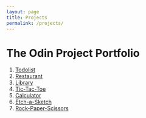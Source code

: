 ```yaml
---
layout: page
title: Projects
permalink: /projects/
---
```


# The Odin Project Portfolio

1. <a href="https://jakubkanna.github.io/todolist/" target="_blank">Todolist</a>
2. <a href="https://jakubkanna.github.io/restaurant/" target="_blank">Restaurant</a>
3. <a href="https://jakubkanna.github.io/library-exercise/" target="_blank">Library</a>
4. <a href="https://jakubkanna.github.io/tic-tac-toe/" target="_blank">Tic-Tac-Toe</a>
5. <a href="https://jakubkanna.github.io/calculator/" target="_blank">Calculator</a>
6. <a href="https://jakubkanna.github.io/etch-a-sketch/" target="_blank">Etch-a-Sketch</a>
7. <a href="https://jakubkanna.github.io/rock-paper-scissors/" target="_blank">Rock-Paper-Scissors</a>
